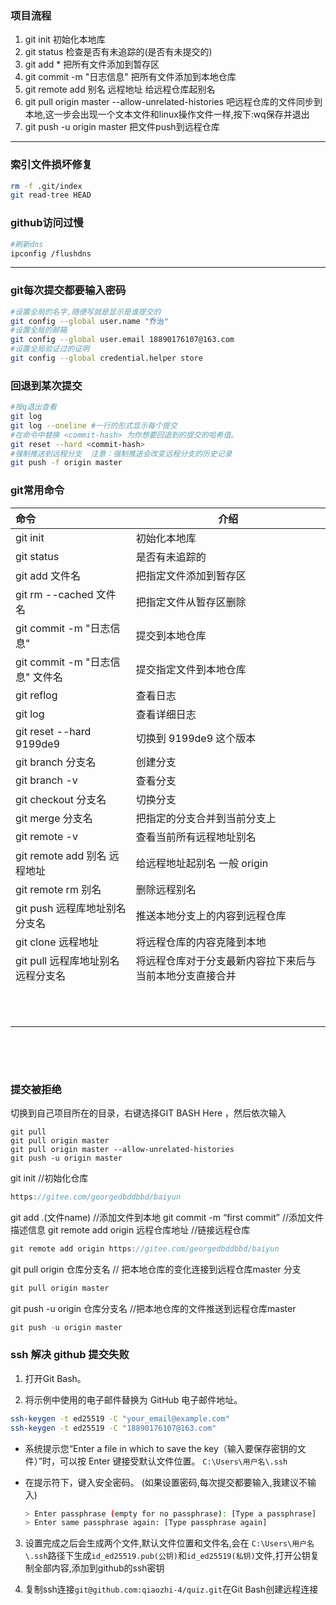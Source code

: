 ### 项目流程

1. git init		初始化本地库
2. git status		检查是否有未追踪的(是否有未提交的)
3. git add *          把所有文件添加到暂存区
4. git commit -m "日志信息"       把所有文件添加到本地仓库
5. git remote add 别名 远程地址       给远程仓库起别名
6. git pull origin master --allow-unrelated-histories    吧远程仓库的文件同步到本地,这一步会出现一个文本文件和linux操作文件一样,按下:wq保存并退出
7. git push -u origin master     把文件push到远程仓库

--------------------------------





### 索引文件损坏修复

```sh
rm -f .git/index
git read-tree HEAD
```





### github访问过慢

```sh
#刷新dns
ipconfig /flushdns
```

-----------------------------







### git每次提交都要输入密码

```sh
#设置全局的名字,随便写就是显示是谁提交的
git config --global user.name "乔治"
#设置全局的邮箱
git config --global user.email 18890176107@163.com
#设置全局验证过的证明
git config --global credential.helper store
```





### 回退到某次提交

```sh
#按q退出查看
git log
git log --oneline #一行的形式显示每个提交
#在命令中替换 <commit-hash> 为你想要回退到的提交的哈希值。
git reset --hard <commit-hash>
#强制推送到远程分支  注意：强制推送会改变远程分支的历史记录
git push -f origin master
```







### git常用命令

| 命令                               | 介绍                                                      |
| :--------------------------------- | --------------------------------------------------------- |
| git init                           | 初始化本地库                                              |
| git status                         | 是否有未追踪的                                            |
| git add 文件名                     | 把指定文件添加到暂存区                                    |
| git rm --cached 文件名             | 把指定文件从暂存区删除                                    |
| git commit -m "日志信息"           | 提交到本地仓库                                            |
| git commit -m "日志信息" 文件名    | 提交指定文件到本地仓库                                    |
| git reflog                         | 查看日志                                                  |
| git log                            | 查看详细日志                                              |
| git reset --hard 9199de9           | 切换到 9199de9  这个版本                                  |
| git branch 分支名                  | 创建分支                                                  |
| git branch -v                      | 查看分支                                                  |
| git checkout 分支名                | 切换分支                                                  |
| git merge 分支名                   | 把指定的分支合并到当前分支上                              |
| git remote -v                      | 查看当前所有远程地址别名                                  |
| git remote add 别名 远程地址       | 给远程地址起别名 一般 origin                              |
| git remote rm 别名                 | 删除远程别名                                              |
| git push 远程库地址别名 分支名     | 推送本地分支上的内容到远程仓库                            |
| git clone 远程地址                 | 将远程仓库的内容克隆到本地                                |
| git pull 远程库地址别名 远程分支名 | 将远程仓库对于分支最新内容拉下来后与 当前本地分支直接合并 |
|                                    |                                                           |
|                                    |                                                           |
|                                    |                                                           |
|                                    |                                                           |
|                                    |                                                           |
|                                    |                                                           |
|                                    |                                                           |
|                                    |                                                           |
|                                    |                                                           |
|                                    |                                                           |
|                                    |                                                           |

​        



​        







### 提交被拒绝

 切换到自己项目所在的目录，右键选择GIT BASH Here ，然后依次输入

```shell
git pull 
git pull origin master 
git pull origin master --allow-unrelated-histories 
git push -u origin master
```







git init                           //初始化仓库

```java
https://gitee.com/georgedbddbbd/baiyun
```

git add .(文件name)                //添加文件到本地 
git commit -m “first commit”      //添加文件描述信息
git remote add  origin 远程仓库地址 //链接远程仓库 

```java
git remote add origin https://gitee.com/georgedbddbbd/baiyun
```

git pull origin 仓库分支名      // 把本地仓库的变化连接到远程仓库master                                     分支

```java
git pull origin master     
```

git push -u origin 仓库分支名        //把本地仓库的文件推送到远程仓库master    

```java
git push -u origin master
```



### ssh 解决 github 提交失败

1. 打开Git Bash。

2.  将示例中使用的电子邮件替换为 GitHub 电子邮件地址。 

   ```sh
   ssh-keygen -t ed25519 -C "your_email@example.com"
   ssh-keygen -t ed25519 -C "18890176107@163.com"
   ```

   - 系统提示您“Enter a file in which to save the key（输入要保存密钥的文件）”时，可以按 Enter 键接受默认文件位置。 `C:\Users\用户名\.ssh`

   - 在提示符下，键入安全密码。 (如果设置密码,每次提交都要输入,我建议不输入)
   
   
      ```sh
      > Enter passphrase (empty for no passphrase): [Type a passphrase]
      > Enter same passphrase again: [Type passphrase again]
      ```

3. 设置完成之后会生成两个文件,默认文件位置和文件名,会在 `C:\Users\用户名\.ssh`路径下生成`id_ed25519.pub(公钥)`和`id_ed25519(私钥)`文件,打开公钥复制全部内容,添加到github的ssh密钥

4. 复制ssh连接`git@github.com:qiaozhi-4/quiz.git`在Git Bash创建远程连接